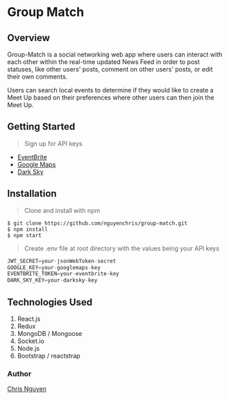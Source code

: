 # Group Match

## Overview

Group-Match is a social networking web app where users can interact with each other within the real-time updated News Feed in order to post statuses, like other users' posts, comment on other users' posts, or edit their own comments. 

Users can search local events to determine if they would like to create a Meet Up based on their preferences where other users can then join the Meet Up.

<!-- ![](preview-gifs/customer.gif) -->

## Getting Started
> Sign up for API keys
  * [EventBrite](https://www.eventbrite.com/platform/)
  * [Google Maps](https://cloud.google.com/maps-platform/)
  * [Dark Sky](https://darksky.net/dev)

## Installation

> Clone and install with npm

```shell
$ git clone https://github.com/nguyenchris/group-match.git
$ npm install
$ npm start
```

> Create .env file at root directory with the values being your API keys

```js
JWT_SECRET=your-jsonWebToken-secret
GOOGLE_KEY=your-googlemaps-key
EVENTBRITE_TOKEN=your-eventbrite-key
DARK_SKY_KEY=your-darksky-key
```

## Technologies Used
1. React.js
2. Redux
3. MongoDB / Mongoose
4. Socket.io
5. Node.js
6. Bootstrap / reactstrap

<!-- 
### Commands

1. `node bamazonCustomer.js`

    * Purchase a product by ID

2. `node bamazonManager.js`

    * View Products for Sale
    * View Low Inventory
    * Add to Inventory
    * Add New Product

3. `node bamazonSupervisor.js`

    * View Product Sales by Department
    * Create New Department


### Examples

1. `node bamazonCustomer.js`
![](preview-gifs/customer.gif)

2. `node bamazonManager.js`
![](preview-gifs/manager.gif)

3. `node bamazonSupervisor.js`
![](preview-gifs/supervisor.gif)
 -->

### Author
[Chris Nguyen](https://github.com/nguyenchris)


